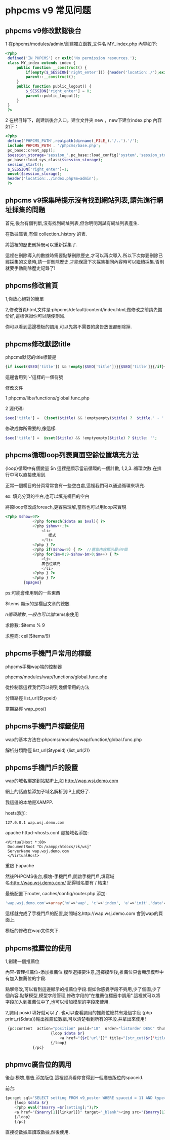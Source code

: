 # phpcms v9 常见问题

## phpcms v9修改默認後台

1 在phpcms/modules/admin/創建獨立函數,文件名 MY_index.php 內容如下:

```php
<?php
 defined('IN_PHPCMS') or exit('No permission resources.');
 class MY_index extends index {        
     public function __construct() {        
         if(empty($_SESSION['right_enter'])) {header('location:./');exit;}                 
         parent::__construct();         
     }     
     public function public_logout() {                 
         $_SESSION['right_enter'] = 0;         
         parent::public_logout();
     }
 }
 ?>
```



2 在根目錄下，創建新後台入口。建立文件夾 new ，new下建立index.php 內容如下：

```php
<?php
 define('PHPCMS_PATH',realpath(dirname(_FILE_).'/..').'/');
 include PHPCMS_PATH . '/phpcms/base.php';
 pc_base::creat_app();
 $session_storage='session_'.pc_base::load_config('system','session_storage');
 pc_base::load_sys_class($session_storage);
 session_start();
 $_SESSION['right_enter']=1;
 unset($session_storage);
 header('location:../index.php?m=admin');
 ?>
```



## phpcms v9採集時提示沒有找到網站列表,請先進行網址採集的問題

首先,後台有個判斷,沒有找到網址列表,但你明明測試有網址列表產生.

在數據庫表,有個 collection_history 的表.

將這裡的歷史刪掉既可以重新採集了.

這裡在刪除導入的數據時需要點擊刪除歷史,才可以再次導入.所以下次你要刪除已經採集的文章時,請一併刪除歷史,才能保證下次採集相同內容時可以繼續採集.否則就要手動刪除歷史記錄了!

## phpcms修改首頁

1,你放心絕對的簡單

2,修改首頁html,文件是:phpcms/default/content/index.html,做修改之前請先備份好,這樣保證你可以隨便刪減.

你可以看到這邊模板的調用,可以先將不需要的廣告放置都刪除掉.

## phpcms修改默認title

phpcms默認的title標籤是

```php
{if isset($SEO['title']) && !empty($SEO['title'])}{$SEO['title']}{/if}{$SEO['site_title']}
```

這邊會用到'-'這樣的一個符號

修改文件

1  phpcms/libs/functions/global.func.php

2  源代碼:

```php
$seo['title'] =  (isset($title) && !emptyempty($title) ?  $title.' - ' : '').(isset($cat['setting']['meta_title']) &&  !emptyempty($cat['setting']['meta_title'])  ?$cat['setting']['meta_title'].' - ' : (isset($cat['catname'])  && !emptyempty($cat['catname']) ? $cat['catname'].' - ' : ''));
```

修改成你所需要的,像這樣:

```php
$seo['title'] =  isset($title) && !emptyempty($title) ? $title: '';
```



## phpcms循環loop列表頁面空餘位置填充方法

{loop}循環中有個變量 $n 這裡是顯示當前循環的一個計數, 1,2,3..循環次數.在排行中可以直接使用到.

正常一個欄目的分頁常常會有一些空白處,這裡我們可以通過循環來填充.

ex: 填充分頁的空白,也可以填充欄目的空白

將原loop修改成foreach,更容易理解,當然也可以用loop來實現

```php
<?php $show=0?>
            <?php foreach($data as $val){ ?>
            <?php $show++;?>
                <li>
                   樣式
                </li>
            <?php } ?>
            <?php if($show<9) { ?>  //豐富內容顯示最少9個
            <?php for($m=0;9-$show-$m>0;$m++) { ?>
                <li>
                廣告位填充
                </li>
            <?php } ?>
            <?php } ?>			
		{$pages}
```

ps:可能會使用到的一些東西

$items 顯示的是欄目文章的總數.

$n     循環總數,一般也可以當$items來使用

求餘數: $items % 9

求整商: ceil($items/9)



## phpcms手機門戶常用的標籤

phpcms手機wap端的控制器

phpcms/modules/wap/functions/global.func.php

從控制器這裡我們可以得到幾個常用的方法

分類路徑 list_url($typeid)

當期路徑 wap_pos()



## phpcms手機門戶標籤使用

wap的基本方法在:phpcms/modules/wap/function/global.func.php

解析分類路徑 list_url($typeid)  {list_url(2)}



## phpcms手機門戶的設置

wap的域名綁定到站點IP上,如 http://wap.wsj.demo.com  

網上的話直接添加子域名解析到IP上就好了.

我這邊的本地是XAMPP. 

hosts添加:

```
127.0.0.1 wap.wsj.demo.com
```

apache httpd-vhosts.conf 虛擬域名添加: 

```
<VirtualHost *:80>
 DocumentRoot "D:/xampp/htdocs/zk/wsj"
 ServerName wap.wsj.demo.com
 </VirtualHost>
```

重啟下apache

然後PHPCMS後台,模塊-手機門戶,開啟手機門戶,填寫域名:http://wap.wsj.demo.com/ 記得域名要有 / 結束!  

最後配置下router, caches/config/router.php 添加:

```php
'wap.wsj.demo.com'=>array('m'=>'wap', 'c'=>'index', 'a'=>'init','data'=>array('GET'=>array('siteid'=>1))),
```

這樣就完成了手機門戶的配置,訪問域名http://wap.wsj.demo.com  會到wap的頁面上.

模板的修改在wap文件夾下.



## phpcms推薦位的使用

1,創建一個推薦位

內容-管理推薦位-添加推薦位  模型選擇要注意,選擇模型後,推薦位只會顯示模型中有加入推薦位的字段.

點擊修改,可以看到這邊顯示的推薦位字段.假如你感覺字段不夠用,少了個圖,少了個內容.點擊模型,模型字段管理,修改字段的"在推薦位標籤中調用".這裡就可以將字段加入到推薦位中了,也可以增加模型的字段來使用.

2,調用 posid 填好就可以了. 也可以查看調用的推薦位總共有幾個字段 {php print_r($data)}輸出推薦位數組,可以清楚看到所有的字段.并拿出來使用!

```php
 {pc:content  action="position" posid="18"  order="listorder DESC" thumb="1" num="5"}
                    {loop $data $r}
                        <a href="{$r['url']}" title="{str_cut($r['title'],30)}"><img src="{thumb($r['thumb'],1000,300)}" alt="{$r['title']}"/></a>
                    {/loop}
            {/pc}
```

## phpmvc廣告位的調用

後台:模塊,廣告,添加版位.這裡認真看你會得到一個廣告版位的spaceid.

前台:

```php
{pc:get sql="SELECT setting FROM v9_poster WHERE spaceid = 11 AND type='images' AND disabled=0 ORDER BY listorder ASC" num="5"} 
    {loop $data $r} 
    <?php eval("$narry =$r[setting];");?>
    <a href="{$narry[1][linkurl]}" target="_blank"><img src="{$narry[1][imageurl]}" alt="{$narry[1][alt]}"/></a>
    {/loop} 
    {/pc}
```

直接從數據庫讀取數據,然後使用.

